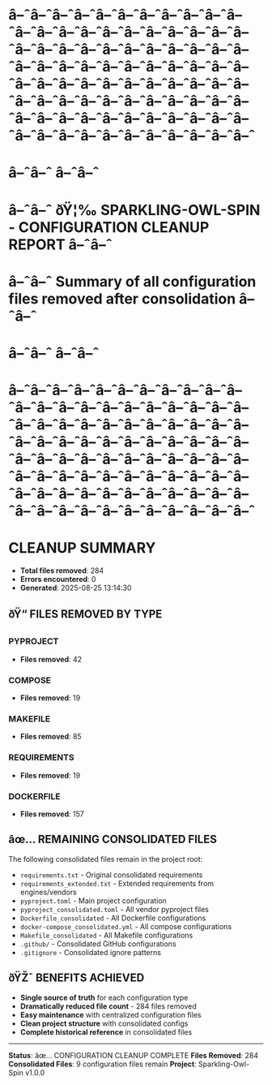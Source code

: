 ﻿# 
# â–ˆâ–ˆâ–ˆâ–ˆâ–ˆâ–ˆâ–ˆâ–ˆâ–ˆâ–ˆâ–ˆâ–ˆâ–ˆâ–ˆâ–ˆâ–ˆâ–ˆâ–ˆâ–ˆâ–ˆâ–ˆâ–ˆâ–ˆâ–ˆâ–ˆâ–ˆâ–ˆâ–ˆâ–ˆâ–ˆâ–ˆâ–ˆâ–ˆâ–ˆâ–ˆâ–ˆâ–ˆâ–ˆâ–ˆâ–ˆâ–ˆâ–ˆâ–ˆâ–ˆâ–ˆâ–ˆâ–ˆâ–ˆâ–ˆâ–ˆâ–ˆâ–ˆâ–ˆâ–ˆâ–ˆâ–ˆâ–ˆâ–ˆâ–ˆâ–ˆâ–ˆâ–ˆâ–ˆâ–ˆâ–ˆâ–ˆâ–ˆâ–ˆâ–ˆâ–ˆâ–ˆâ–ˆâ–ˆâ–ˆâ–ˆâ–ˆâ–ˆâ–ˆâ–ˆâ–ˆâ–ˆâ–ˆâ–ˆâ–ˆâ–ˆâ–ˆâ–ˆâ–ˆ
# â–ˆâ–ˆ                                                                                    â–ˆâ–ˆ
# â–ˆâ–ˆ   ðŸ¦‰ SPARKLING-OWL-SPIN - CONFIGURATION CLEANUP REPORT                           â–ˆâ–ˆ
# â–ˆâ–ˆ   Summary of all configuration files removed after consolidation                 â–ˆâ–ˆ
# â–ˆâ–ˆ                                                                                    â–ˆâ–ˆ
# â–ˆâ–ˆâ–ˆâ–ˆâ–ˆâ–ˆâ–ˆâ–ˆâ–ˆâ–ˆâ–ˆâ–ˆâ–ˆâ–ˆâ–ˆâ–ˆâ–ˆâ–ˆâ–ˆâ–ˆâ–ˆâ–ˆâ–ˆâ–ˆâ–ˆâ–ˆâ–ˆâ–ˆâ–ˆâ–ˆâ–ˆâ–ˆâ–ˆâ–ˆâ–ˆâ–ˆâ–ˆâ–ˆâ–ˆâ–ˆâ–ˆâ–ˆâ–ˆâ–ˆâ–ˆâ–ˆâ–ˆâ–ˆâ–ˆâ–ˆâ–ˆâ–ˆâ–ˆâ–ˆâ–ˆâ–ˆâ–ˆâ–ˆâ–ˆâ–ˆâ–ˆâ–ˆâ–ˆâ–ˆâ–ˆâ–ˆâ–ˆâ–ˆâ–ˆâ–ˆâ–ˆâ–ˆâ–ˆâ–ˆâ–ˆâ–ˆâ–ˆâ–ˆâ–ˆâ–ˆâ–ˆâ–ˆâ–ˆâ–ˆâ–ˆâ–ˆâ–ˆâ–ˆ
#

# CLEANUP SUMMARY
- **Total files removed**: 284
- **Errors encountered**: 0
- **Generated**: 2025-08-25 13:14:30

## ðŸ“ FILES REMOVED BY TYPE
### PYPROJECT
- **Files removed**: 42

### COMPOSE
- **Files removed**: 19

### MAKEFILE
- **Files removed**: 85

### REQUIREMENTS
- **Files removed**: 19

### DOCKERFILE
- **Files removed**: 157

## âœ… REMAINING CONSOLIDATED FILES
The following consolidated files remain in the project root:

- `requirements.txt` - Original consolidated requirements
- `requirements_extended.txt` - Extended requirements from engines/vendors
- `pyproject.toml` - Main project configuration  
- `pyproject_consolidated.toml` - All vendor pyproject files
- `Dockerfile_consolidated` - All Dockerfile configurations
- `docker-compose_consolidated.yml` - All compose configurations
- `Makefile_consolidated` - All Makefile configurations
- `.github/` - Consolidated GitHub configurations
- `.gitignore` - Consolidated ignore patterns

## ðŸŽ¯ BENEFITS ACHIEVED
- **Single source of truth** for each configuration type
- **Dramatically reduced file count** - 284 files removed
- **Easy maintenance** with centralized configuration files
- **Clean project structure** with consolidated configs
- **Complete historical reference** in consolidated files

---
**Status**: âœ… CONFIGURATION CLEANUP COMPLETE
**Files Removed**: 284
**Consolidated Files**: 9 configuration files remain
**Project**: Sparkling-Owl-Spin v1.0.0
